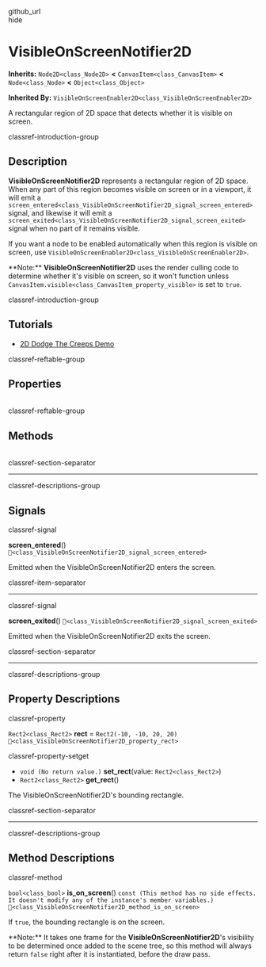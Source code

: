 github\_url  
hide

# VisibleOnScreenNotifier2D

**Inherits:** `Node2D<class_Node2D>` **&lt;**
`CanvasItem<class_CanvasItem>` **&lt;** `Node<class_Node>` **&lt;**
`Object<class_Object>`

**Inherited By:**
`VisibleOnScreenEnabler2D<class_VisibleOnScreenEnabler2D>`

A rectangular region of 2D space that detects whether it is visible on
screen.

classref-introduction-group

## Description

**VisibleOnScreenNotifier2D** represents a rectangular region of 2D
space. When any part of this region becomes visible on screen or in a
viewport, it will emit a
`screen_entered<class_VisibleOnScreenNotifier2D_signal_screen_entered>`
signal, and likewise it will emit a
`screen_exited<class_VisibleOnScreenNotifier2D_signal_screen_exited>`
signal when no part of it remains visible.

If you want a node to be enabled automatically when this region is
visible on screen, use
`VisibleOnScreenEnabler2D<class_VisibleOnScreenEnabler2D>`.

\*\*Note:\*\* **VisibleOnScreenNotifier2D** uses the render culling code
to determine whether it's visible on screen, so it won't function unless
`CanvasItem.visible<class_CanvasItem_property_visible>` is set to
`true`.

classref-introduction-group

## Tutorials

-   [2D Dodge The Creeps
    Demo](https://godotengine.org/asset-library/asset/2712)

classref-reftable-group

## Properties

<table>
<tbody>
<tr>
</tr>
</tbody>
</table>

classref-reftable-group

## Methods

<table>
<tbody>
<tr>
</tr>
</tbody>
</table>

classref-section-separator

------------------------------------------------------------------------

classref-descriptions-group

## Signals

classref-signal

**screen\_entered**()
`🔗<class_VisibleOnScreenNotifier2D_signal_screen_entered>`

Emitted when the VisibleOnScreenNotifier2D enters the screen.

classref-item-separator

------------------------------------------------------------------------

classref-signal

**screen\_exited**()
`🔗<class_VisibleOnScreenNotifier2D_signal_screen_exited>`

Emitted when the VisibleOnScreenNotifier2D exits the screen.

classref-section-separator

------------------------------------------------------------------------

classref-descriptions-group

## Property Descriptions

classref-property

`Rect2<class_Rect2>` **rect** = `Rect2(-10, -10, 20, 20)`
`🔗<class_VisibleOnScreenNotifier2D_property_rect>`

classref-property-setget

-   `void (No return value.)` **set\_rect**(value: `Rect2<class_Rect2>`)
-   `Rect2<class_Rect2>` **get\_rect**()

The VisibleOnScreenNotifier2D's bounding rectangle.

classref-section-separator

------------------------------------------------------------------------

classref-descriptions-group

## Method Descriptions

classref-method

`bool<class_bool>` **is\_on\_screen**()
`const (This method has no side effects. It doesn't modify any of the instance's member variables.)`
`🔗<class_VisibleOnScreenNotifier2D_method_is_on_screen>`

If `true`, the bounding rectangle is on the screen.

\*\*Note:\*\* It takes one frame for the **VisibleOnScreenNotifier2D**'s
visibility to be determined once added to the scene tree, so this method
will always return `false` right after it is instantiated, before the
draw pass.
